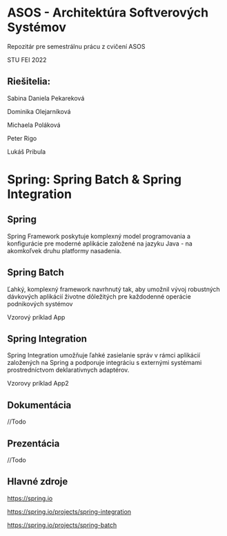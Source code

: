 # ASOS - Architektúra Softverových Systémov
Repozitár pre semestrálnu prácu z cvičení ASOS

STU FEI 2022
## Riešitelia:
Sabina Daniela Pekareková

Dominika Olejarníková

Michaela Poláková

Peter Rigo

Lukáš Pribula

# Spring: Spring Batch & Spring Integration 
## Spring
Spring Framework poskytuje komplexný model programovania a konfigurácie pre moderné aplikácie založené na jazyku Java - na akomkoľvek druhu platformy nasadenia.

## Spring Batch
Ľahký, komplexný framework navrhnutý tak, aby umožnil vývoj robustných dávkových aplikácií životne dôležitých pre každodenné operácie podnikových systémov

Vzorový príklad App

## Spring Integration 
Spring Integration umožňuje ľahké zasielanie správ v rámci aplikácií založených na Spring a podporuje integráciu s externými systémami prostredníctvom deklaratívnych adaptérov.

Vzorovy príklad App2

## Dokumentácia
//Todo

## Prezentácia
//Todo


## Hlavné zdroje
https://spring.io

https://spring.io/projects/spring-integration

https://spring.io/projects/spring-batch

